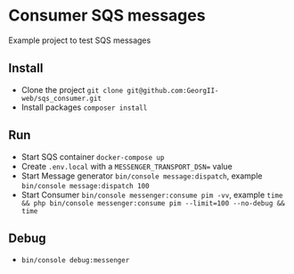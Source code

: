 # Consumer SQS messages

Example project to test SQS messages

## Install

- Clone the project `git clone git@github.com:GeorgII-web/sqs_consumer.git`
- Install packages `composer install`

## Run

- Start SQS container `docker-compose up`
- Create `.env.local` with a `MESSENGER_TRANSPORT_DSN=` value
- Start Message generator `bin/console message:dispatch`, example `bin/console message:dispatch 100`
- Start Consumer `bin/console messenger:consume pim -vv`, example `time && php bin/console messenger:consume pim --limit=100 --no-debug && time`

## Debug

- `bin/console debug:messenger`